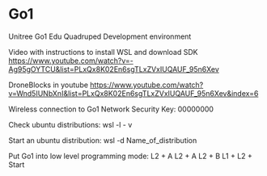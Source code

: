# Go1
Unitree Go1 Edu Quadruped Development environment


Video with instructions to install WSL and download SDK
https://www.youtube.com/watch?v=-Ag95gOYTCU&list=PLxQx8K02En6sgTLxZVxIUQAUF_95n6Xev

DroneBlocks in youtube
https://www.youtube.com/watch?v=Wnd5IUNbXnI&list=PLxQx8K02En6sgTLxZVxIUQAUF_95n6Xev&index=6

Wireless connection to Go1
Network Security Key: 00000000

Check ubuntu distributions:
wsl -l - v

Start an ubuntu distribution:
wsl -d Name_of_distribution

Put Go1 into low level programming mode:
L2 + A
L2 + A
L2 + B
L1 + L2 + Start